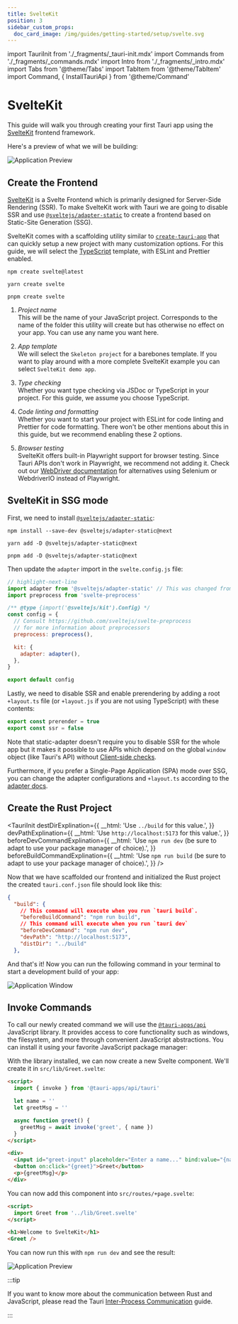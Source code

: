 ```yaml
---
title: SvelteKit
position: 3
sidebar_custom_props:
  doc_card_image: /img/guides/getting-started/setup/svelte.svg
---
```


import TauriInit from './\_fragments/\_tauri-init.mdx'
import Commands from './\_fragments/\_commands.mdx'
import Intro from './\_fragments/\_intro.mdx'
import Tabs from '@theme/Tabs'
import TabItem from '@theme/TabItem'
import Command, { InstallTauriApi } from '@theme/Command'

# SvelteKit

This guide will walk you through creating your first Tauri app using the [SvelteKit] frontend framework.

<Intro />

Here's a preview of what we will be building:

![Application Preview](/img/guides/getting-started/setup/sveltekit/result.png)

## Create the Frontend

[SvelteKit] is a Svelte Frontend which is primarily designed for Server-Side Rendering (SSR). To make SvelteKit work with Tauri we are going to disable SSR and use [`@sveltejs/adapter-static`] to create a frontend based on Static-Site Generation (SSG).

SvelteKit comes with a scaffolding utility similar to [`create-tauri-app`] that can quickly setup a new project with many customization options. For this guide, we will select the [TypeScript] template, with ESLint and Prettier enabled.

<Tabs groupId="package-manager">
  <TabItem value="npm">

```shell
npm create svelte@latest
```

  </TabItem>

  <TabItem value="Yarn">

```shell
yarn create svelte
```

  </TabItem>

  <TabItem value="pnpm">

```shell
pnpm create svelte
```

  </TabItem>
</Tabs>

1. _Project name_  
   This will be the name of your JavaScript project. Corresponds to the name of the folder this utility will create but has otherwise no effect on your app. You can use any name you want here.

2. _App template_  
   We will select the `Skeleton project` for a barebones template. If you want to play around with a more complete SvelteKit example you can select `SvelteKit demo app`.

3. _Type checking_  
   Whether you want type checking via JSDoc or TypeScript in your project. For this guide, we assume you choose TypeScript.

4. _Code linting and formatting_  
   Whether you want to start your project with ESLint for code linting and Prettier for code formatting. There won't be other mentions about this in this guide, but we recommend enabling these 2 options.

5. _Browser testing_  
   SvelteKit offers built-in Playwright support for browser testing. Since Tauri APIs don't work in Playwright, we recommend not adding it. Check out our [WebDriver documentation] for alternatives using Selenium or WebdriverIO instead of Playwright.

## SvelteKit in SSG mode

<!-- TODO: section intro -->

First, we need to install [`@sveltejs/adapter-static`]:

<Tabs groupId="package-manager">
  <TabItem value="npm">

```shell
npm install --save-dev @sveltejs/adapter-static@next
```

  </TabItem>

  <TabItem value="Yarn">

```shell
yarn add -D @sveltejs/adapter-static@next
```

  </TabItem>

  <TabItem value="pnpm">

```shell
pnpm add -D @sveltejs/adapter-static@next
```

  </TabItem>
</Tabs>

Then update the `adapter` import in the `svelte.config.js` file:

```javascript title=svelte.config.js
// highlight-next-line
import adapter from '@sveltejs/adapter-static' // This was changed from adapter-auto
import preprocess from 'svelte-preprocess'

/** @type {import('@sveltejs/kit').Config} */
const config = {
  // Consult https://github.com/sveltejs/svelte-preprocess
  // for more information about preprocessors
  preprocess: preprocess(),

  kit: {
    adapter: adapter(),
  },
}

export default config
```

Lastly, we need to disable SSR and enable prerendering by adding a root `+layout.ts` file (or `+layout.js` if you are not using TypeScript) with these contents:

```typescript title=src/routes/+layout.ts
export const prerender = true
export const ssr = false
```

Note that static-adapter doesn't require you to disable SSR for the whole app but it makes it possible to use APIs which depend on the global `window` object (like Tauri's API) without [Client-side checks].

Furthermore, if you prefer a Single-Page Application (SPA) mode over SSG, you can change the adapter configurations and `+layout.ts` according to the [adapter docs].

## Create the Rust Project

<TauriInit
destDirExplination={{
    __html: 'Use <code>../build</code> for this value.',
  }}
devPathExplination={{
    __html: 'Use <code>http://localhost:5173</code> for this value.',
  }}
beforeDevCommandExplination={{
    __html:
      'Use <code>npm run dev</code> (be sure to adapt to use your package manager of choice).',
  }}
beforeBuildCommandExplination={{
    __html:
      'Use <code>npm run build</code> (be sure to adapt to use your package manager of choice).',
  }}
/>

Now that we have scaffolded our frontend and initialized the Rust project the created `tauri.conf.json` file should look like this:

```json title=src-tauri/tauri.conf.json
{
  "build": {
    // This command will execute when you run `tauri build`.
    "beforeBuildCommand": "npm run build",
    // This command will execute when you run `tauri dev`
    "beforeDevCommand": "npm run dev",
    "devPath": "http://localhost:5173",
    "distDir": "../build"
  },
```

And that's it! Now you can run the following command in your terminal to start a development build of your app:

<Command name="dev" />

![Application Window](/img/guides/getting-started/setup/sveltekit/init.png)

## Invoke Commands

<Commands />

To call our newly created command we will use the [`@tauri-apps/api`] JavaScript library. It provides access to core functionality such as windows, the filesystem, and more through convenient JavaScript abstractions. You can install it using your favorite JavaScript package manager:

<InstallTauriApi />

With the library installed, we can now create a new Svelte component. We'll create it in `src/lib/Greet.svelte`:

```html title=src/lib/Greet.svelte
<script>
  import { invoke } from '@tauri-apps/api/tauri'

  let name = ''
  let greetMsg = ''

  async function greet() {
    greetMsg = await invoke('greet', { name })
  }
</script>

<div>
  <input id="greet-input" placeholder="Enter a name..." bind:value="{name}" />
  <button on:click="{greet}">Greet</button>
  <p>{greetMsg}</p>
</div>
```

You can now add this component into `src/routes/+page.svelte`:

```html title=src/routes/+page.svelte
<script>
  import Greet from '../lib/Greet.svelte'
</script>

<h1>Welcome to SvelteKit</h1>
<Greet />
```

You can now run this with `npm run dev` and see the result:

![Application Preview](/img/guides/getting-started/setup/sveltekit/result.png)

:::tip

If you want to know more about the communication between Rust and JavaScript, please read the Tauri [Inter-Process Communication][inter-process-communication] guide.

:::

[sveltekit]: https://kit.svelte.dev
[`@sveltejs/adapter-static`]: https://github.com/sveltejs/kit/tree/master/packages/adapter-static
[`create-tauri-app`]: https://github.com/tauri-apps/create-tauri-app
[webdriver documentation]: ../../testing/webdriver/introduction.md
[client-side checks]: https://kit.svelte.dev/faq#integrations-how-do-i-use-a-client-side-only-library-that-depends-on-document-or-window
[adapter docs]: https://github.com/sveltejs/kit/tree/master/packages/adapter-static#spa-mode
[typescript]: https://www.typescriptlang.org
[`@tauri-apps/api`]: ../../../api/js/
[inter-process-communication]: ../../../references/architecture/inter-process-communication/readme.md
